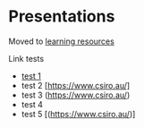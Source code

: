 # Presentations

Moved to [learning resources](learning-resources.md#presentations)

Link tests
- [test 1](https://www.csiro.au/) 
- test 2 [https://www.csiro.au/]
- test 3 (https://www.csiro.au/)
- test 4 [](https://www.csiro.au/)
- test 5 [(https://www.csiro.au/)]